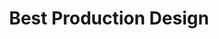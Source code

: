 ---
title: "Best Production Design"
edition: 2009
kind: "technical"
film: avatar.md
image: https://m.media-amazon.com/images/M/MV5BMTg1MTU1NTI5Ml5BMl5BanBnXkFtZTcwNDQ2MzMwMw@@._V1_.jpg
type: award
weight: 11
---